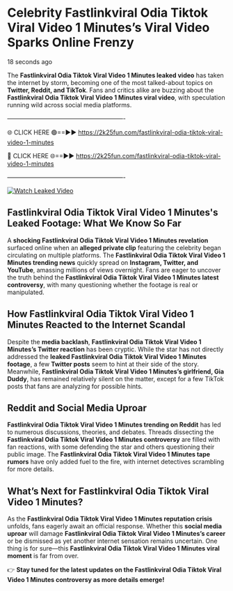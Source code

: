 # Celebrity Fastlinkviral Odia Tiktok Viral Video 1 Minutes’s Viral Video Sparks Online Frenzy

18 seconds ago

The **Fastlinkviral Odia Tiktok Viral Video 1 Minutes leaked video** has taken the internet by storm, becoming one of the most talked-about topics on **Twitter, Reddit, and TikTok**. Fans and critics alike are buzzing about the **Fastlinkviral Odia Tiktok Viral Video 1 Minutes viral video**, with speculation running wild across social media platforms.

———————————————————-

🌐 CLICK HERE 🟢==►► https://2k25fun.com/fastlinkviral-odia-tiktok-viral-video-1-minutes

🔴 CLICK HERE 🌐==►► https://2k25fun.com/fastlinkviral-odia-tiktok-viral-video-1-minutes

———————————————————-

[![Watch Leaked Video](https://miro.medium.com/v2/resize:fit:828/format:webp/1*cilzJN44JGOrTw9NJCrNHA.gif "Watch Leaked Video")](https://2k25fun.com/fastlinkviral-odia-tiktok-viral-video-1-minutes)

## **Fastlinkviral Odia Tiktok Viral Video 1 Minutes's Leaked Footage: What We Know So Far**  
A **shocking Fastlinkviral Odia Tiktok Viral Video 1 Minutes revelation** surfaced online when an **alleged private clip** featuring the celebrity began circulating on multiple platforms. The **Fastlinkviral Odia Tiktok Viral Video 1 Minutes trending news** quickly spread on **Instagram, Twitter, and YouTube**, amassing millions of views overnight. Fans are eager to uncover the truth behind the **Fastlinkviral Odia Tiktok Viral Video 1 Minutes latest controversy**, with many questioning whether the footage is real or manipulated.  

## **How Fastlinkviral Odia Tiktok Viral Video 1 Minutes Reacted to the Internet Scandal**  
Despite the **media backlash**, **Fastlinkviral Odia Tiktok Viral Video 1 Minutes’s Twitter reaction** has been cryptic. While the star has not directly addressed the **leaked Fastlinkviral Odia Tiktok Viral Video 1 Minutes footage**, a few **Twitter posts** seem to hint at their side of the story. Meanwhile, **Fastlinkviral Odia Tiktok Viral Video 1 Minutes’s girlfriend, Gia Duddy**, has remained relatively silent on the matter, except for a few TikTok posts that fans are analyzing for possible hints.  

## **Reddit and Social Media Uproar**  
**Fastlinkviral Odia Tiktok Viral Video 1 Minutes trending on Reddit** has led to numerous discussions, theories, and debates. Threads dissecting the **Fastlinkviral Odia Tiktok Viral Video 1 Minutes controversy** are filled with fan reactions, with some defending the star and others questioning their public image. The **Fastlinkviral Odia Tiktok Viral Video 1 Minutes tape rumors** have only added fuel to the fire, with internet detectives scrambling for more details.  

## **What’s Next for Fastlinkviral Odia Tiktok Viral Video 1 Minutes?**  
As the **Fastlinkviral Odia Tiktok Viral Video 1 Minutes reputation crisis** unfolds, fans eagerly await an official response. Whether this **social media uproar** will damage **Fastlinkviral Odia Tiktok Viral Video 1 Minutes’s career** or be dismissed as yet another internet sensation remains uncertain. One thing is for sure—this **Fastlinkviral Odia Tiktok Viral Video 1 Minutes viral moment** is far from over.  

👉 **Stay tuned for the latest updates on the Fastlinkviral Odia Tiktok Viral Video 1 Minutes controversy as more details emerge!**  